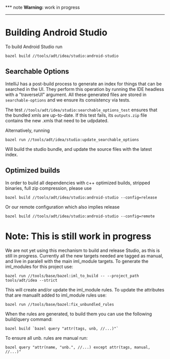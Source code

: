 *** note
**Warning:** work in progress
***

# Building Android Studio

To build Android Studio run
```
bazel build //tools/adt/idea/studio:android-studio
```

## Searchable Options

IntelliJ has a post-build process to generate an index for things that can be searched in the UI. They perform
this operation by running the IDE headless with a "traverseUI" argument. All these generated files
are stored in `searchable-options` and we ensure its consistency via tests.

The test `//tools/adt/idea/studio:searchable_options_test` ensures that the bundled xmls are up-to-date.
If this test fails, its `outputs.zip` file contains the new .xmls that need to be udpdated.

Alternatively, running
```
bazel run //tools/adt/idea/studio:update_searchable_options
```
Will build the studio bundle, and update the source files with the latest index.

## Optimized builds

In order to build all dependencies with c++ optimized builds, stripped binaries, full zip compression, please use
```
bazel build //tools/adt/idea/studio:android-studio --config=release
```
Or our remote configuration which also implies release
```
bazel build //tools/adt/idea/studio:android-studio --config=remote
```


# Note: This is still work in progress

We are not yet using this mechanism to build and release Studio, as this is still in progress.
Currently all the new targets needed are tagged as manual, and live in paralell with the main iml_module targets. To generate the iml_modules for this project use:

```
bazel run //tools/base/bazel:iml_to_build -- --project_path tools/adt/idea --strict
```

This will create and/or update the iml_module rules. To update the attributes that are manuallt added to iml_module rules use:

```
bazel run //tools/base/bazel:fix_unbundled_rules
```

When the rules are generated, to build them you can use the
following build/query command:

```
bazel build `bazel query "attr(tags, unb, //...)"`
```

To ensure all unb. rules are manual run:

```
bazel query "attr(name, "unb.", //...) except attr(tags, manual, //...)"
```

